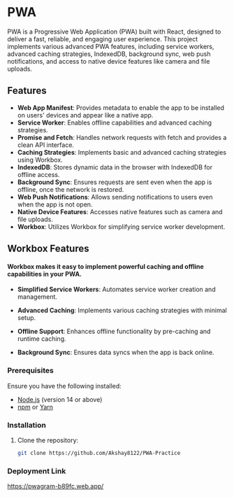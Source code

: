 # PWA

PWA is a Progressive Web Application (PWA) built with React, designed to deliver a fast, reliable, and engaging user experience. This project implements various advanced PWA features, including service workers, advanced caching strategies, IndexedDB, background sync, web push notifications, and access to native device features like camera and file uploads.

## Features

- **Web App Manifest**: Provides metadata to enable the app to be installed on users' devices and appear like a native app.
- **Service Worker**: Enables offline capabilities and advanced caching strategies.
- **Promise and Fetch**: Handles network requests with fetch and provides a clean API interface.
- **Caching Strategies**: Implements basic and advanced caching strategies using Workbox.
- **IndexedDB**: Stores dynamic data in the browser with IndexedDB for offline access.
- **Background Sync**: Ensures requests are sent even when the app is offline, once the network is restored.
- **Web Push Notifications**: Allows sending notifications to users even when the app is not open.
- **Native Device Features**: Accesses native features such as camera and file uploads.
- **Workbox**: Utilizes Workbox for simplifying service worker development.

## Workbox Features

#### Workbox makes it easy to implement powerful caching and offline capabilities in your PWA.

- **Simplified Service Workers**: Automates service worker creation and management.
- **Advanced Caching**: Implements various caching strategies with minimal setup.
- **Offline Support**: Enhances offline functionality by pre-caching and runtime caching.

- **Background Sync**: Ensures data syncs when the app is back online.

### Prerequisites

Ensure you have the following installed:

- [Node.js](https://nodejs.org/) (version 14 or above)
- [npm](https://www.npmjs.com/) or [Yarn](https://yarnpkg.com/)

### Installation

1. Clone the repository:
   ```bash
   git clone https://github.com/Akshay8122/PWA-Practice
   ```

### Deployment Link

https://pwagram-b89fc.web.app/
